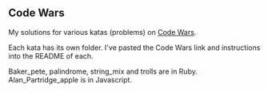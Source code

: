## Code Wars

My solutions for various katas (problems) on [Code Wars](https://www.codewars.com/).

Each kata has its own folder. I've pasted the Code Wars link and instructions into the README of each.

Baker_pete, palindrome, string_mix and trolls are in Ruby.
Alan_Partridge_apple is in Javascript.
